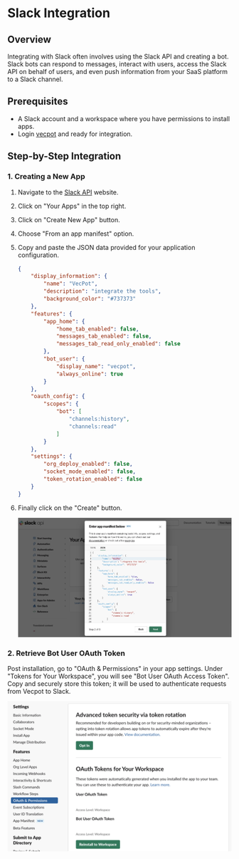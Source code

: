 # Slack Integration

## Overview

Integrating with Slack often involves using the Slack API and creating a bot. Slack bots can respond to messages, interact with users, access the Slack API on behalf of users, and even push information from your SaaS platform to a Slack channel.

## Prerequisites

- A Slack account and a workspace where you have permissions to install apps.
- Login [vecpot](https://app.vecpot.com) and ready for integration.

## Step-by-Step Integration

### 1. Creating a New App

1. Navigate to the [Slack API](https://api.slack.com/) website.
2. Click on "Your Apps" in the top right.
3. Click on "Create New App" button.
4. Choose "From an app manifest" option.
5. Copy and paste the JSON data provided for your application configuration.

    ```json
    {
        "display_information": {
            "name": "VecPot",
            "description": "integrate the tools",
            "background_color": "#737373"
        },
        "features": {
            "app_home": {
                "home_tab_enabled": false,
                "messages_tab_enabled": false,
                "messages_tab_read_only_enabled": false
            },
            "bot_user": {
                "display_name": "vecpot",
                "always_online": true
            }
        },
        "oauth_config": {
            "scopes": {
                "bot": [
                    "channels:history",
                    "channels:read"
                ]
            }
        },
        "settings": {
            "org_deploy_enabled": false,
            "socket_mode_enabled": false,
            "token_rotation_enabled": false
        }
    }
    ```

6. Finally click on the "Create" button.

    ![Create a new Slack app](./manifest.png)


### 2. Retrieve Bot User OAuth Token

Post installation, go to "OAuth & Permissions" in your app settings. Under "Tokens for Your Workspace", you will see "Bot User OAuth Access Token". Copy and securely store this token; it will be used to authenticate requests from Vecpot to Slack.

![OAuth Token](./slack-token.png)

